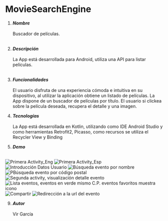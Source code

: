 # MovieSearchEngine

1. ***Nombre***<br><br>
Buscador de películas.<br><br>

2. ***Descripción***<br><br>
La App está desarrollada para Android, utiliza una API para listar películas.<br><br>

3. ***Funcionalidades***<br><br>
El usuario disfruta de una experiencia cómoda e intuitiva en su dispositivo, al utilizar la aplicación obtiene un listado de películas. La App dispone de un buscador de películas por título. El usuario si clickea sobre la película deseada, recupera el detalle y una imagen.

4. ***Tecnologías***<br><br>
La App está desarrollada en Kotlin, utilizando como IDE Android Studio y como herramientas Retrofit2, Picasso, como recursos se utiliza el Recycler View y Binding
8. ***Demo***<br><br>

![Primera Activity_Eng](/images/01.jpg)
![Primera Activity_Esp](/images/02.jpg)
![Introducción Datos Usuario](/images/03.jpg)
![Búsqueda evento por nombre](/images/04.jpg)
![PBúsqueda evento por código postal](/images/05.jpg)
![Segunda activity, visualización detalle evento](/images/06.jpg)
![Lista eventos, eventos en verde mismo C.P. eventos favoritos muestra icono](/images/07.jpg)
![Compartir](/images/08.jpg)
![Redirección a la url del evento](/images/09.jpg)





9. ***Autor***<br><br>
Vir García
